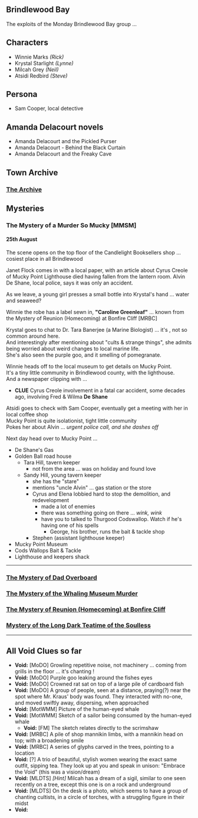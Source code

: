 
## Brindlewood Bay

The exploits of the Monday Brindlewood Bay group ...

## Characters

* Winnie Marks        *(Rick)*
* Krystal Starlight   *(Lynne)*
* Milcah Grey         *(Neil)*
* Atsidi Redbird      *(Steve)*

## Persona

* Sam Cooper, local detective

## Amanda Delacourt novels

* Amanda Delacourt and the Pickled Purser
* Amanda Delacourt - Behind the Black Curtain
* Amanda Delacourt and the Freaky Cave

## Town Archive

### <a target="_blank" href="https://steveculshaw.github.io/brindlewoodbay/town-archives.html">The Archive</a>

## Mysteries

### The Mystery of a Murder So Mucky [MMSM]

#### 25th August

The scene opens on the top floor of the Candlelight Booksellers shop ... cosiest place in all Brindlewood

Janet Flock comes in with a local paper, with an article about Cyrus Creole of Mucky Point Lighthouse died having fallen from the lantern room.
Alvin De Shane, local police, says it was only an accident.

As we leave, a young girl presses a small bottle into Krystal's hand ... water and seaweed?

Winnie the robe has a label sewn in, **"Caroline Greenleaf"** ... known from the Mystery of Reunion (Homecoming) at Bonfire Cliff [MRBC]

Krystal goes to chat to Dr. Tara Banerjee (a Marine Biologist) ... it's *<long biological name>*, not so common around here.<br>
And interestingly after mentioning about "cults & strange things", she admits being worried about weird changes to local marine life.<br>
She's also seen the purple goo, and it smelling of pomegranate.

Winnie heads off to the local museum to get details on Mucky Point.<br>
It's a tiny little community in Brindlewood county, with the lighthouse.<br>
And a newspaper clipping with ...

* **CLUE** Cyrus Creole involvement in a fatal car accident, some decades ago, involving Fred & Wilma **De Shane**

Atsidi goes to check with Sam Cooper, eventually get a meeting with her in local coffee shop<br>
Mucky Point is quite isolationist, tight little community<br>
Pokes her about Alvin ... *urgent police call, and she dashes off*<br>

Next day head over to Mucky Point ...<br>

* De Shane's Gas
* Golden Ball road house
  * Tara Hill, tavern keeper
    * not from the area ... was on holiday and found love
  * Sandy Hill, young tavern keeper
    * she has the "stare"
    * mentions "uncle Alvin" ... gas station or the store
    * Cyrus and Elena lobbied hard to stop the demolition, and redevelopment
      * made a lot of enemies
      * there was something going on there ... *wink, wink*
      * have you to talked to Thurgood Codswallop. Watch if he's having one of his spells
        * George, his brother, runs the bait & tackle shop
    * Stephen (assistant lighthouse keeper)
* Mucky Point Museum
* Cods Wallops Bait & Tackle
* Lighthouse and keepers shack



---

### <a target="_blank" href="https://steveculshaw.github.io/brindlewoodbay/mystery-of-the-dad-overboard.html">The Mystery of Dad Overboard</a>

### <a target="_blank" href="https://steveculshaw.github.io/brindlewoodbay/mystery-of-the-whaling-museum-murder.html">The Mystery of the Whaling Museum Murder</a>

### <a target="_blank" href="https://steveculshaw.github.io/brindlewoodbay/mystery-of-reunion-at-bonfire-cliff.html">The Mystery of Reunion (Homecoming) at Bonfire Cliff</a>

### <a target="_blank" href="https://steveculshaw.github.io/brindlewoodbay/mystery-of-the-long-dark-teatime-of-the-soulless.html">Mystery of the Long Dark Teatime of the Soulless</a>

---

## All Void Clues so far

* **Void:** [MoDO] Growling repetitive noise, not machinery ... coming from grills in the floor ... it's chanting !
* **Void:** [MoDO] Purple goo leaking around the fishes eyes
* **Void:** [MoDO] Crowned rat sat on top of a large pile of cardboard fish
* **Void:** [MoDO] A group of people, seen at a distance, praying(?) near the spot where Mr. Kraus' body was found. They interacted with no-one, and moved swiftly away, dispersing, when approached
* **Void:** [MotWMM] Picture of the human-eyed whale
* **Void:** [MotWMM] Sketch of a sailor being consumed by the human-eyed whale
  * **Void:** [FM] The sketch relates directly to the scrimshaw
* **Void:** [MRBC] A pile of shop mannikin limbs, with a mannikin head on top; with a broadening smile
* **Void:** [MRBC] A series of glyphs carved in the trees, pointing to a location
* **Void:** [?] A trio of beautiful, stylish women wearing the exact same outfit, sipping tea. They look up at you and speak in unison: "Embrace the Void" (this was a vision/dream)
* **Void:** [MLDTS] *[Hint]* Milcah has a dream of a sigil, similar to one seen recently on a tree, except this one is on a rock and underground
* **Void:** [MLDTS] On the desk is a photo, which seems to have a group of chanting cultists, in a circle of torches, with a struggling figure in their midst
* **Void:** 